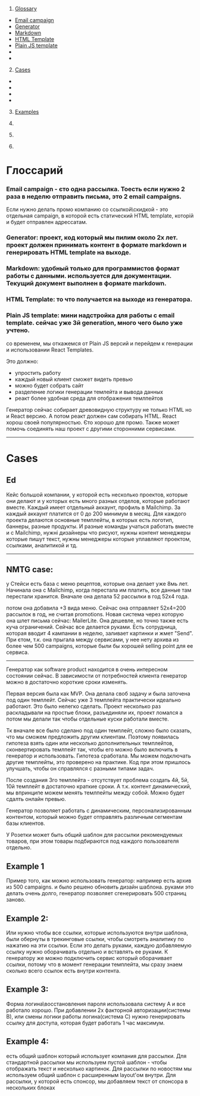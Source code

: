 1. [Glossary](#)
 - [Email campaign](#)
 - [Generator](#)
 - [Markdown](#)
 - [HTML Template](#)
 - [Plain JS template](#)
 - [](#)
 - [](#)
 
2. [Cases](#)
 - [](#)
 - [](#)
 - [](#)
 - [](#)
 
3. [Examples](#)

4. [](#)

5. [](#)

6. [](#)



# Глоссарий

### **Email campaign** - єто одна рассылка. Тоесть если нужно 2 раза в неделю отправить письма, это 2 email campaigns.
Если нужно делать промо компанию со ссылкой\скидкой - это отдельная campaign, в которой есть статический HTML template, которій и будет отправлен адрессатам.


### **Generator**: проект, код который мы пилим около 2х лет. проект должен принимать контент в формате markdown и генерировать HTML template на выходе.

### **Markdown**: удобный только для программистов формат работы с данными. используется для документации. Текущий документ выполнен в формате markdown.

### **HTML Template**: то что получается на выходе из генератора. 

### **Plain JS template**: мини надстройка для работы с email template. сейчас уже 3й generation, много чего было уже учтено.
со временем, мы откажемся от Plain JS версий и перейдем к генерации и использовании React Templates. 

Это должно:
- упростить работу
- каждый новый клиент сможет видеть превью
- можно будет собрать сайт
- разделение логики генерации темлейта и вывода данных
- реакт более удобная среда для отображения темлпейтов

Генератор сейчас собирает древовидную структуру не только HTML но и React версию. А потом реакт должен сам собирать HTML.
React хорош своей популярностью. Єто хорошо для промо. Также может помочь соединять наш проект с другими сторонними сервисами.

---

# Cases


## Ed
Кейс большой компании, у которой есть несколько проектов, которые они делают и у которых есть много разных отделов, которые работают вместе.
Каждый имеет отдельный аккаунт, профиль в Mailchimp. За каждый аккаунт платится от 0 до 200 минимум в месяц.
Для каждого проекта делаются основные темплейты, в которых есть логотип, баннеры, разные продукты.
И разные команды учаться работать вместе и с Mailchimp, нужні дизайнеры что рисуют, нужны контент менеджеры которые пишут текст, нужны менеджеры которые уплавляют проектом, ссылками, аналитикой и тд.

---


## **NMTG case**:


у Стейси есть база с меню рецептов, которые она делает уже 8мь лет. Начинала она с Mailchimp, когда перестала им платить, все данные там перестали хранится.
Вначале она делала 52 рассылки в год 52х4 года.

потом она добавила +3 вида меню. Сейчас она отправляет 52х4=200 рассылок в год, не считая promotions. Новая система через которую она шлет письма сейчас: MailerLite. Она дешевле, но точно также есть куча ограничений. Сейчас все делается руками. Есть сотрудница, которая вводит 4 кампании в неделю, заливает картинки и жмет "Send".
При єтом, т.к. она прыгала между сервисами, у нее нету архива из более чем 500 campaigns, которые были бы хорошей selling point для ее сервиса.



---


Генератор как software product находится в очень интересном состоянии сейчас.
В зависимости от потребностей клиента генератор можно в достаточно короткие сроки изменять.

Первая версия была как MVP. Она делала своб задачу и была заточена под один темплейт. Сейчас уже 3 темплейта практически идеально работают. Это было нелегко сделать. Проект несколько раз раскладывали на простые блоки, разъединяли их, проект ломался а потом мы делали так чтобы отдельные куски работали вместе. 


Тк вначале все было сделано под один темплейт, сложно было сказать, что мы сможем предложить другим клиентам.
Поэтому появилась гипотеза взять один или несколько дополнительных темплейтов, сконвертировать темлпейт так, чтобы его можно было включить в генератор и использовать.
Гипотеза сработала. Мы можем подключать другие темплейты, это проверено на практике. Код при этом пришлось улучшать, чтобы он справлялся с разными типами задач.


После создания 3го темплейта - отсутствует проблема создать 4й, 5й, 10й темплейт в достаточно краткие сроки. А т.к. контент динамический, мы впринципе можем менять темлпейты между собой. Можно будет сдалть онлайн превью.


Генератор позволяет работать с динамическим, персонализированным контентом, который можно будет отправлять различным сегментам базы клиентов.

У Розетки может быть общий шаблон для рассылки рекомендуемых товаров, при этом товары подбираются под каждого пользователя отдельно.

## **Example 1**
Пример того, как можно использовать генератор: например есть архив из 500 campaigns. и было решено обновить дизайн шаблона. 
руками это делать очень долго, генератор позволяет сгенерировать 500 страниц заново.

## **Example 2**:
Или нужно чтобы все ссылки, которые используются внутри шаблона, были обернуты в трекинговые ссылки, чтобы смотреть аналитику по нажатию на эти ссылки.
Если это делать руками, каждую добавляемую ссылку нужно оборачивать отдельно и вставлять ее руками.
К генератору же можно подключить сервис который оборачивает ссылки, потому что в момент генерации темплейта, мы сразу знаем сколько всего ссылок есть внутри контента.


## **Example 3**:
Форма логина\восстановления пароля использовала систему А и все работало хорошо.
При добавлении 2х факторной авторизации(системы В), или смены логики работы логина(система С) нужно генерировать ссылку для доступа, которая будет работать 1 час максимум.

## **Example 4**:
есть общий шаблон который использует компания для рассылки.
Для стандартной рассылки мы используем пустой шаблон - чтобы отображать текст и несколько картинок.
Для рассылки по новостям мы используем общий шаблон с расширенным layout'ом внутри.
Для рассылки, у которой есть спонсор, мы добавляем текст от спонсора в нескольких блоках



